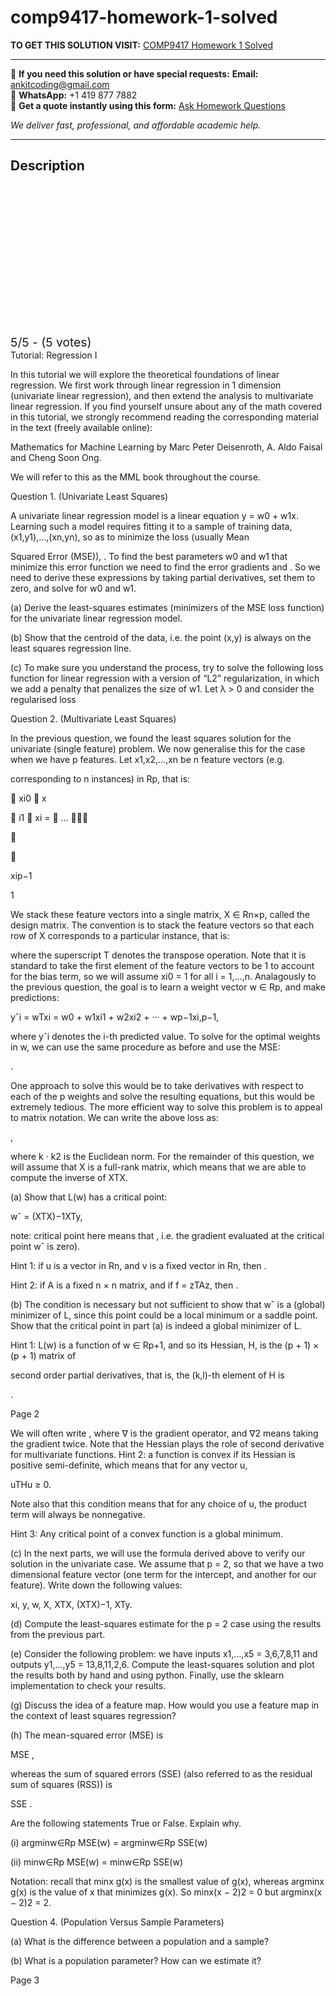 # comp9417-homework-1-solved
**TO GET THIS SOLUTION VISIT:** [COMP9417 Homework 1 Solved](https://www.ankitcodinghub.com/product/comp9417-machine-learning-solved-6/)


---

📩 **If you need this solution or have special requests:** **Email:** ankitcoding@gmail.com  
📱 **WhatsApp:** +1 419 877 7882  
📄 **Get a quote instantly using this form:** [Ask Homework Questions](https://www.ankitcodinghub.com/services/ask-homework-questions/)

*We deliver fast, professional, and affordable academic help.*

---

<h2>Description</h2>



<div class="kk-star-ratings kksr-auto kksr-align-center kksr-valign-top" data-payload="{&quot;align&quot;:&quot;center&quot;,&quot;id&quot;:&quot;124054&quot;,&quot;slug&quot;:&quot;default&quot;,&quot;valign&quot;:&quot;top&quot;,&quot;ignore&quot;:&quot;&quot;,&quot;reference&quot;:&quot;auto&quot;,&quot;class&quot;:&quot;&quot;,&quot;count&quot;:&quot;5&quot;,&quot;legendonly&quot;:&quot;&quot;,&quot;readonly&quot;:&quot;&quot;,&quot;score&quot;:&quot;5&quot;,&quot;starsonly&quot;:&quot;&quot;,&quot;best&quot;:&quot;5&quot;,&quot;gap&quot;:&quot;4&quot;,&quot;greet&quot;:&quot;Rate this product&quot;,&quot;legend&quot;:&quot;5\/5 - (5 votes)&quot;,&quot;size&quot;:&quot;24&quot;,&quot;title&quot;:&quot;COMP9417 Homework 1 Solved&quot;,&quot;width&quot;:&quot;138&quot;,&quot;_legend&quot;:&quot;{score}\/{best} - ({count} {votes})&quot;,&quot;font_factor&quot;:&quot;1.25&quot;}">

<div class="kksr-stars">

<div class="kksr-stars-inactive">
            <div class="kksr-star" data-star="1" style="padding-right: 4px">


<div class="kksr-icon" style="width: 24px; height: 24px;"></div>
        </div>
            <div class="kksr-star" data-star="2" style="padding-right: 4px">


<div class="kksr-icon" style="width: 24px; height: 24px;"></div>
        </div>
            <div class="kksr-star" data-star="3" style="padding-right: 4px">


<div class="kksr-icon" style="width: 24px; height: 24px;"></div>
        </div>
            <div class="kksr-star" data-star="4" style="padding-right: 4px">


<div class="kksr-icon" style="width: 24px; height: 24px;"></div>
        </div>
            <div class="kksr-star" data-star="5" style="padding-right: 4px">


<div class="kksr-icon" style="width: 24px; height: 24px;"></div>
        </div>
    </div>

<div class="kksr-stars-active" style="width: 138px;">
            <div class="kksr-star" style="padding-right: 4px">


<div class="kksr-icon" style="width: 24px; height: 24px;"></div>
        </div>
            <div class="kksr-star" style="padding-right: 4px">


<div class="kksr-icon" style="width: 24px; height: 24px;"></div>
        </div>
            <div class="kksr-star" style="padding-right: 4px">


<div class="kksr-icon" style="width: 24px; height: 24px;"></div>
        </div>
            <div class="kksr-star" style="padding-right: 4px">


<div class="kksr-icon" style="width: 24px; height: 24px;"></div>
        </div>
            <div class="kksr-star" style="padding-right: 4px">


<div class="kksr-icon" style="width: 24px; height: 24px;"></div>
        </div>
    </div>
</div>


<div class="kksr-legend" style="font-size: 19.2px;">
            5/5 - (5 votes)    </div>
    </div>
Tutorial: Regression I

In this tutorial we will explore the theoretical foundations of linear regression. We first work through linear regression in 1 dimension (univariate linear regression), and then extend the analysis to multivariate linear regression. If you find yourself unsure about any of the math covered in this tutorial, we strongly recommend reading the corresponding material in the text (freely available online):

Mathematics for Machine Learning by Marc Peter Deisenroth, A. Aldo Faisal and Cheng Soon Ong.

We will refer to this as the MML book throughout the course.

Question 1. (Univariate Least Squares)

A univariate linear regression model is a linear equation y = w0 + w1x. Learning such a model requires fitting it to a sample of training data, (x1,y1),…,(xn,yn), so as to minimize the loss (usually Mean

Squared Error (MSE)), . To find the best parameters w0 and w1 that minimize this error function we need to find the error gradients and . So we need to derive these expressions by taking partial derivatives, set them to zero, and solve for w0 and w1.

(a) Derive the least-squares estimates (minimizers of the MSE loss function) for the univariate linear regression model.

(b) Show that the centroid of the data, i.e. the point (x,y) is always on the least squares regression line.

(c) To make sure you understand the process, try to solve the following loss function for linear regression with a version of “L2” regularization, in which we add a penalty that penalizes the size of w1. Let λ &gt; 0 and consider the regularised loss

Question 2. (Multivariate Least Squares)

In the previous question, we found the least squares solution for the univariate (single feature) problem. We now generalise this for the case when we have p features. Let x1,x2,…,xn be n feature vectors (e.g.

corresponding to n instances) in Rp, that is:

 xi0  x

 i1  xi =  … 





xip−1

1

We stack these feature vectors into a single matrix, X ∈ Rn×p, called the design matrix. The convention is to stack the feature vectors so that each row of X corresponds to a particular instance, that is:

where the superscript T denotes the transpose operation. Note that it is standard to take the first element of the feature vectors to be 1 to account for the bias term, so we will assume xi0 = 1 for all i = 1,…,n. Analagously to the previous question, the goal is to learn a weight vector w ∈ Rp, and make predictions:

yˆi = wTxi = w0 + w1xi1 + w2xi2 + ··· + wp−1xi,p−1,

where yˆi denotes the i-th predicted value. To solve for the optimal weights in w, we can use the same procedure as before and use the MSE:

.

One approach to solve this would be to take derivatives with respect to each of the p weights and solve the resulting equations, but this would be extremely tedious. The more efficient way to solve this problem is to appeal to matrix notation. We can write the above loss as:

,

where k · k2 is the Euclidean norm. For the remainder of this question, we will assume that X is a full-rank matrix, which means that we are able to compute the inverse of XTX.

(a) Show that L(w) has a critical point:

wˆ = (XTX)−1XTy,

note: critical point here means that , i.e. the gradient evaluated at the critical point wˆ is zero).

Hint 1: if u is a vector in Rn, and v is a fixed vector in Rn, then .

Hint 2: if A is a fixed n × n matrix, and if f = zTAz, then .

(b) The condition is necessary but not sufficient to show that wˆ is a (global) minimizer of L, since this point could be a local minimum or a saddle point. Show that the critical point in part (a) is indeed a global minimizer of L.

Hint 1: L(w) is a function of w ∈ Rp+1, and so its Hessian, H, is the (p + 1) × (p + 1) matrix of

second order partial derivatives, that is, the (k,l)-th element of H is

.

Page 2

We will often write , where ∇ is the gradient operator, and ∇2 means taking the gradient twice. Note that the Hessian plays the role of second derivative for multivariate functions. Hint 2: a function is convex if its Hessian is positive semi-definite, which means that for any vector u,

uTHu ≥ 0.

Note also that this condition means that for any choice of u, the product term will always be nonnegative.

Hint 3: Any critical point of a convex function is a global minimum.

(c) In the next parts, we will use the formula derived above to verify our solution in the univariate case. We assume that p = 2, so that we have a two dimensional feature vector (one term for the intercept, and another for our feature). Write down the following values:

xi, y, w, X, XTX, (XTX)−1, XTy.

(d) Compute the least-squares estimate for the p = 2 case using the results from the previous part.

(e) Consider the following problem: we have inputs x1,…,x5 = 3,6,7,8,11 and outputs y1,…,y5 = 13,8,11,2,6. Compute the least-squares solution and plot the results both by hand and using python. Finally, use the sklearn implementation to check your results.

(g) Discuss the idea of a feature map. How would you use a feature map in the context of least squares regression?

(h) The mean-squared error (MSE) is

MSE ,

whereas the sum of squared errors (SSE) (also referred to as the residual sum of squares (RSS)) is

SSE .

Are the following statements True or False. Explain why.

(i) argminw∈Rp MSE(w) = argminw∈Rp SSE(w)

(ii) minw∈Rp MSE(w) = minw∈Rp SSE(w)

Notation: recall that minx g(x) is the smallest value of g(x), whereas argminx g(x) is the value of x that minimizes g(x). So minx(x − 2)2 = 0 but argminx(x − 2)2 = 2.

Question 4. (Population Versus Sample Parameters)

(a) What is the difference between a population and a sample?

(b) What is a population parameter? How can we estimate it?

Page 3
